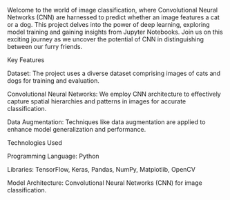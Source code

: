 Welcome to the world of image classification, where Convolutional Neural Networks (CNN) are harnessed to predict whether an image features a cat or a dog. This project delves into the power of deep learning, exploring model training and gaining insights from Jupyter Notebooks. Join us on this exciting journey as we uncover the potential of CNN in distinguishing between our furry friends.

Key Features

Dataset: The project uses a diverse dataset comprising images of cats and dogs for training and evaluation.

Convolutional Neural Networks: We employ CNN architecture to effectively capture spatial hierarchies and patterns in images for accurate classification.

Data Augmentation: Techniques like data augmentation are applied to enhance model generalization and performance.

Technologies Used

Programming Language: Python

Libraries: TensorFlow, Keras, Pandas, NumPy, Matplotlib, OpenCV

Model Architecture: Convolutional Neural Networks (CNN) for image classification.
